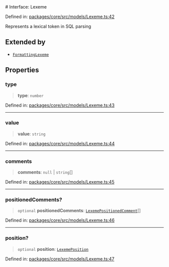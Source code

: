 <div v-pre>
# Interface: Lexeme

Defined in: [packages/core/src/models/Lexeme.ts:42](https://github.com/mk3008/rawsql-ts/blob/3b53f17d700cf976ce5c49b674a04b41eeb14c40/packages/core/src/models/Lexeme.ts#L42)

Represents a lexical token in SQL parsing

## Extended by

- [`FormattingLexeme`](FormattingLexeme.md)

## Properties

### type

> **type**: `number`

Defined in: [packages/core/src/models/Lexeme.ts:43](https://github.com/mk3008/rawsql-ts/blob/3b53f17d700cf976ce5c49b674a04b41eeb14c40/packages/core/src/models/Lexeme.ts#L43)

***

### value

> **value**: `string`

Defined in: [packages/core/src/models/Lexeme.ts:44](https://github.com/mk3008/rawsql-ts/blob/3b53f17d700cf976ce5c49b674a04b41eeb14c40/packages/core/src/models/Lexeme.ts#L44)

***

### comments

> **comments**: `null` \| `string`[]

Defined in: [packages/core/src/models/Lexeme.ts:45](https://github.com/mk3008/rawsql-ts/blob/3b53f17d700cf976ce5c49b674a04b41eeb14c40/packages/core/src/models/Lexeme.ts#L45)

***

### positionedComments?

> `optional` **positionedComments**: [`LexemePositionedComment`](LexemePositionedComment.md)[]

Defined in: [packages/core/src/models/Lexeme.ts:46](https://github.com/mk3008/rawsql-ts/blob/3b53f17d700cf976ce5c49b674a04b41eeb14c40/packages/core/src/models/Lexeme.ts#L46)

***

### position?

> `optional` **position**: [`LexemePosition`](LexemePosition.md)

Defined in: [packages/core/src/models/Lexeme.ts:47](https://github.com/mk3008/rawsql-ts/blob/3b53f17d700cf976ce5c49b674a04b41eeb14c40/packages/core/src/models/Lexeme.ts#L47)
</div>
